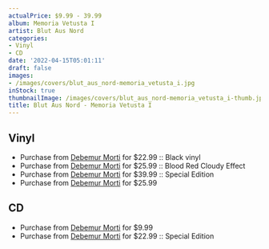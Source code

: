 ```yaml
---
actualPrice: $9.99 - 39.99
album: Memoria Vetusta I
artist: Blut Aus Nord
categories:
- Vinyl
- CD
date: '2022-04-15T05:01:11'
draft: false
images:
- /images/covers/blut_aus_nord-memoria_vetusta_i.jpg
inStock: true
thumbnailImage: /images/covers/blut_aus_nord-memoria_vetusta_i-thumb.jpg
title: Blut Aus Nord - Memoria Vetusta I
---
```


## Vinyl
* Purchase from [Debemur Morti](https://debemurmorti.aisamerch.com/item/101326) for $22.99 :: Black vinyl
* Purchase from [Debemur Morti](https://debemurmorti.aisamerch.com/item/101327) for $25.99 :: Blood Red Cloudy Effect
* Purchase from [Debemur Morti](https://debemurmorti.aisamerch.com/item/101328) for $39.99 :: Special Edition
* Purchase from [Debemur Morti](https://debemurmorti.aisamerch.com/item/112541) for $25.99
## CD
* Purchase from [Debemur Morti](https://debemurmorti.aisamerch.com/item/101329) for $9.99
* Purchase from [Debemur Morti](https://debemurmorti.aisamerch.com/item/101330) for $22.99 :: Special Edition

